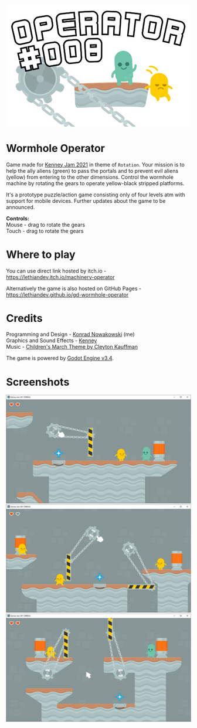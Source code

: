 ![Game Banner](media/poster.svg)

# Wormhole Operator
Game made for [Kenney Jam 2021](https://itch.io/jam/kenney-jam-2021) in theme of `Rotation`. Your mission is to help the ally aliens (green) to pass the portals and to prevent evil aliens (yellow) from entering to the other dimensions. Control the wormhole machine by rotating the gears to operate yellow-black stripped platforms.

It's a prototype puzzle/action game consisting only of four levels atm with support for mobile devices. Further updates about the game to be announced.

**Controls:**
<br>Mouse - drag to rotate the gears
<br>Touch - drag to rotate the gears

# Where to play

You can use direct link hosted by itch.io -
<br>https://lethiandev.itch.io/machinery-operator

Alternatively the game is also hosted on GitHub Pages -
<br>https://lethiandev.github.io/gd-wormhole-operator

# Credits
Programming and Design - [Konrad Nowakowski](https://github.com/lethiandev) (me)
<br>Graphics and Sound Effects - [Kenney](https://kenney.nl/)
<br>Music - [Children's March Theme by Cleyton Kauffman](https://opengameart.org/content/childrens-march-theme)

The game is powered by [Godot Engine v3.4](https://godotengine.org/).

# Screenshots
![Game Screenshot 1](media/screenshot-1.png)
![Game Screenshot 2](media/screenshot-2.png)
![Game Screenshot 3](media/screenshot-3.png)
